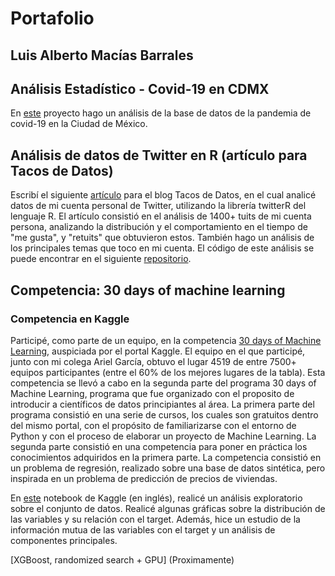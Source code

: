 # Portafolio 
## Luis Alberto Macías Barrales

## Análisis Estadístico - Covid-19 en CDMX
En [este](https://github.com/albert2828/covid_19_cdmx) proyecto hago un análisis de la base de datos de la pandemia de covid-19 en la Ciudad de México.

## Análisis de datos de Twitter en R (artículo para Tacos de Datos)
Escribí el siguiente [artículo](https://medium.com/tacosdedatos/me-stalkee-en-twitter-usando-r-y-esto-fue-lo-que-descubr%C3%AD-845738f32922) para el blog Tacos de Datos, en el cual analicé datos de mi cuenta personal de Twitter, utilizando la librería twitterR del lenguaje R. El artículo consistió en el análisis de 1400+ tuits de mi cuenta persona, analizando la distribución y el comportamiento en el tiempo de "me gusta", y "retuits" que obtuvieron estos. También hago un análisis de los principales temas que toco en mi cuenta. El código de este análisis se puede encontrar en el siguiente [repositorio](https://github.com/albert2828/twitter_stalk).

## Competencia: 30 days of machine learning
### Competencia en Kaggle
Participé, como parte de un equipo, en la competencia [30 days of Machine Learning](https://www.kaggle.com/c/30-days-of-ml), auspiciada por el portal Kaggle. El equipo en el que participé, junto con mi colega Ariel García, obtuvo el lugar 4519 de entre 7500+ equipos participantes (entre el 60% de los mejores lugares de la tabla).
Esta competencia se llevó a cabo en la segunda parte del programa 30 days of Machine Learning, programa que fue organizado con el proposito de introducir a científicos de datos principiantes al área. La primera parte del programa consistió en una serie de cursos, los cuales son gratuitos dentro del mismo portal, con el propósito de familiarizarse con el entorno de Python y con el proceso de elaborar un proyecto de Machine Learning. La segunda parte consistió en una competencia para poner en práctica los conocimientos adquiridos en la primera parte. La competencia consistió en un problema de regresión, realizado sobre una base de datos sintética, pero inspirada en un problema de predicción de precios de viviendas. 

En [este](https://www.kaggle.com/alberth95/eda-mutual-information-pca) notebook de Kaggle (en inglés), realicé un análisis exploratorio sobre el conjunto de datos. Realicé algunas gráficas sobre la distribución de las variables y su relación con el target. Además, hice un estudio de la información mutua de las variables con el target y un análisis de componentes principales. 

[XGBoost, randomized search + GPU] 
(Proximamente)
